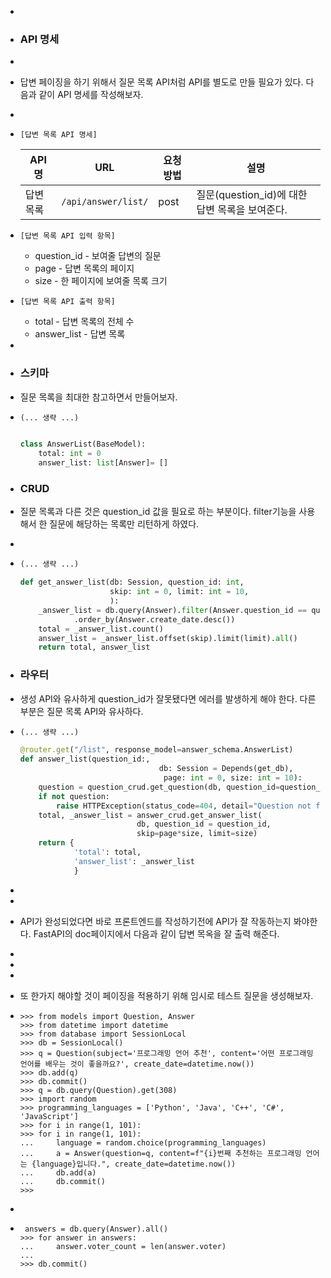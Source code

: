 -
- ### API 명세
-
- 답변 페이징을 하기 위해서 질문 목록 API처럼 API를 별도로 만들 필요가 있다.  다음과 같이 API 명세를 작성해보자.
-
- `[답변 목록 API 명세]`
  
  | API명 | URL | 요청 방법 | 설명 |
  |---|---|---|---|
  | 답변 목록 | `/api/answer/list/` | post | 질문(question_id)에 대한 답변 목록을 보여준다. |
- `[답변 목록 API 입력 항목]`
	- question_id - 보여줄 답변의 질문
	- page - 답변 목록의 페이지
	- size - 한 페이지에 보여줄 목록 크기
- `[답변 목록 API 출력 항목]`
	- total - 답변 목록의 전체 수
	- answer_list - 답변 목록
-
- ### 스키마
- 질문 목록을 최대한 참고하면서 만들어보자.
-
  ```python
  (... 생략 ...)
  
  
  class AnswerList(BaseModel):
      total: int = 0
      answer_list: list[Answer]= []
  ```
- ### CRUD
- 질문 목록과 다른 것은 question_id 값을 필요로 하는 부분이다. filter기능을 사용해서 한 질문에 해당하는 목록만 리턴하게 하였다.
-
-
  ```python
  (... 생략 ...)
  
  def get_answer_list(db: Session, question_id: int,
                      skip: int = 0, limit: int = 10,
                      ):
      _answer_list = db.query(Answer).filter(Answer.question_id == question_id)\
              .order_by(Answer.create_date.desc())
      total = _answer_list.count()
      answer_list = _answer_list.offset(skip).limit(limit).all()
      return total, answer_list
  ```
- ### 라우터
- 생성 API와 유사하게 question_id가 잘못됐다면 에러를 발생하게 해야 한다. 다른 부분은 질문 목록 API와 유사하다.
-
  ```python
  (... 생략 ...)
  
  @router.get("/list", response_model=answer_schema.AnswerList)
  def answer_list(question_id:,
                                 db: Session = Depends(get_db),
                                  page: int = 0, size: int = 10):
      question = question_crud.get_question(db, question_id=question_id)
      if not question:
          raise HTTPException(status_code=404, detail="Question not found")
      total, _answer_list = answer_crud.get_answer_list(
                            db, question_id = question_id,
                            skip=page*size, limit=size)
      return {
              'total': total,
              'answer_list': _answer_list
              }
  ```
-
-
- API가 완성되었다면 바로 프론트엔드를 작성하기전에 API가 잘 작동하는지 봐야한다.  FastAPI의 doc페이지에서 다음과 같이 답변 목옥을 잘 출력  해준다.
-
-
-
- 또 한가지 해야할 것이 페이징을 적용하기 위해 임시로 테스트 질문을 생성해보자.
-
  ```
  >>> from models import Question, Answer
  >>> from datetime import datetime
  >>> from database import SessionLocal
  >>> db = SessionLocal()
  >>> q = Question(subject='프로그래밍 언어 추천', content='어떤 프로그래밍 언어를 배우는 것이 좋을까요?', create_date=datetime.now())
  >>> db.add(q)
  >>> db.commit()
  >>> q = db.query(Question).get(308)
  >>> import random
  >>> programming_languages = ['Python', 'Java', 'C++', 'C#', 'JavaScript']
  >>> for i in range(1, 101):
  >>> for i in range(1, 101):
  ...     language = random.choice(programming_languages)
  ...     a = Answer(question=q, content=f"{i}번째 추천하는 프로그래밍 언어는 {language}입니다.", create_date=datetime.now())
  ...     db.add(a)
  ...     db.commit()
  >>>
  ```
-
-
  ```
   answers = db.query(Answer).all()
  >>> for answer in answers:
  ...     answer.voter_count = len(answer.voter)
  ...
  >>> db.commit()
  ```

